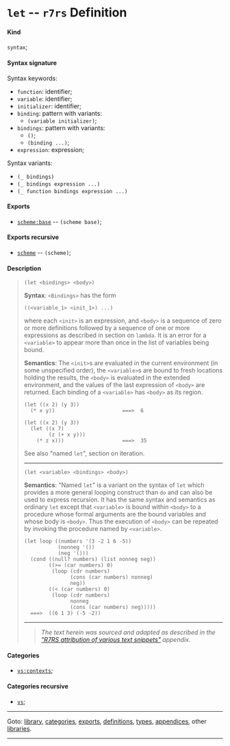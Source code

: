 

<a id='definition__r7rs__let'></a>

# `let` -- `r7rs` Definition


<a id='definition__r7rs__let__kind'></a>

#### Kind

`syntax`;


<a id='definition__r7rs__let__syntax-signature'></a>

#### Syntax signature

Syntax keywords:
 * `function`: identifier;
 * `variable`: identifier;
 * `initializer`: identifier;
 * `binding`: pattern with variants:
   * `(variable initializer)`;
 * `bindings`: pattern with variants:
   * `()`;
   * `(binding ...)`;
 * `expression`: expression;

Syntax variants:
 * `(_ bindings)`
 * `(_ bindings expression ...)`
 * `(_ function bindings expression ...)`


<a id='definition__r7rs__let__exports'></a>

#### Exports

 * [`scheme:base`](../../r7rs/exports/scheme_3a_base.md#export__r7rs__scheme_3a_base) -- `(scheme base)`;


<a id='definition__r7rs__let__exports-recursive'></a>

#### Exports recursive

 * [`scheme`](../../r7rs/exports/scheme.md#export__r7rs__scheme) -- `(scheme)`;


<a id='definition__r7rs__let__description'></a>

#### Description

> ````
> (let <bindings> <body>)
> ````
> 
> 
> **Syntax**:
> `<Bindings>` has the form
> ````
> ((<variable_1> <init_1>) ...)
> ````
> where each `<init>` is an expression, and `<body>` is a
> sequence of zero or more definitions followed by a
> sequence of one or more expressions as described in section on `lambda`.  It is
> an error for a `<variable>` to appear more than once in the list of variables
> being bound.
> 
> **Semantics**:
> The `<init>`s are evaluated in the current environment (in some
> unspecified order), the `<variable>`s are bound to fresh locations
> holding the results, the `<body>` is evaluated in the extended
> environment, and the values of the last expression of `<body>`
> are returned.  Each binding of a `<variable>` has `<body>` as its
> region.
> 
> ````
> (let ((x 2) (y 3))
>   (* x y))                      ===>  6
> 
> (let ((x 2) (y 3))
>   (let ((x 7)
>         (z (+ x y)))
>     (* z x)))                   ===>  35
> ````
> 
> See also "named `let`", section on iteration.
> 
> 
> ----
> 
> 
> ````
> (let <variable> <bindings> <body>)
> ````
> 
> 
> **Semantics**:
> "Named `let`" is a variant on the syntax of `let` which provides
> a more general looping construct than `do` and can also be used to express
> recursion.
> It has the same syntax and semantics as ordinary `let`
> except that `<variable>` is bound within `<body>` to a procedure
> whose formal arguments are the bound variables and whose body is
> `<body>`.  Thus the execution of `<body>` can be repeated by
> invoking the procedure named by `<variable>`.
> 
> ````
> (let loop ((numbers '(3 -2 1 6 -5))
>            (nonneg '())
>            (neg '()))
>   (cond ((null? numbers) (list nonneg neg))
>         ((>= (car numbers) 0)
>          (loop (cdr numbers)
>                (cons (car numbers) nonneg)
>                neg))
>         ((< (car numbers) 0)
>          (loop (cdr numbers)
>                nonneg
>                (cons (car numbers) neg)))))
>   ===>  ((6 1 3) (-5 -2))
> ````
> 
> 
> ----
> > *The text herein was sourced and adapted as described in the ["R7RS attribution of various text snippets"](../../r7rs/appendices/attribution.md#appendix__r7rs__attribution) appendix.*


<a id='definition__r7rs__let__categories'></a>

#### Categories

 * [`vs:contexts`](../../vonuvoli/categories/vs_3a_contexts.md#category__vonuvoli__vs_3a_contexts);


<a id='definition__r7rs__let__categories-recursive'></a>

#### Categories recursive

 * [`vs`](../../vonuvoli/categories/vs.md#category__vonuvoli__vs);

----

Goto: [library](../../r7rs/_index.md#library__r7rs), [categories](../../r7rs/categories/_index.md#toc__r7rs__categories), [exports](../../r7rs/exports/_index.md#toc__r7rs__exports), [definitions](../../r7rs/definitions/_index.md#toc__r7rs__definitions), [types](../../r7rs/types/_index.md#toc__r7rs__types), [appendices](../../r7rs/appendices/_index.md#toc__r7rs__appendices), other [libraries](../../_libraries.md#toc__libraries).

----

